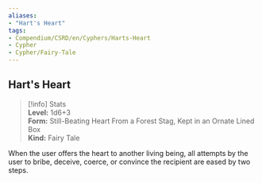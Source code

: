 ```yaml
---
aliases:
- "Hart's Heart"
tags:
- Compendium/CSRD/en/Cyphers/Harts-Heart
- Cypher
- Cypher/Fairy-Tale
---
```


  
## Hart's Heart  
>[!info] Stats  
> **Level:** 1d6+3  
> **Form:** Still-Beating Heart From a Forest Stag, Kept in an Ornate Lined Box  
> **Kind:** Fairy Tale
  
When the user offers the heart to another living being, all attempts by the user to bribe, deceive, coerce, or convince the recipient are eased by two steps.